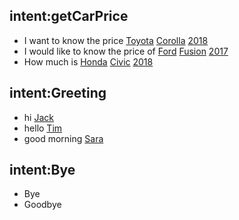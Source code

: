 ## intent:getCarPrice
- I want to know the price [Toyota](carMake) [Corolla](carModel) [2018](carYear)
- I would like to know the price of [Ford](carMake) [Fusion](carModel) [2017](carYear)
- How much is [Honda](carMake) [Civic](carModel) [2018](carYear)

## intent:Greeting
- hi [Jack](name)
- hello [Tim](name)
- good morning [Sara](name)

## intent:Bye
- Bye
- Goodbye
